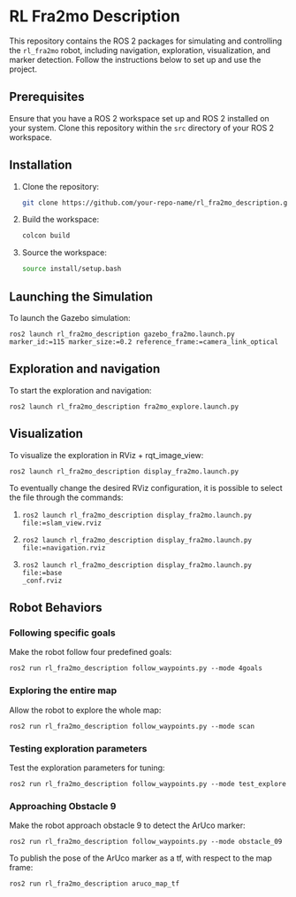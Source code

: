# RL Fra2mo Description

This repository contains the ROS 2 packages for simulating and controlling the `rl_fra2mo` robot, including navigation, exploration, visualization, and marker detection. Follow the instructions below to set up and use the project.

## Prerequisites
Ensure that you have a ROS 2 workspace set up and ROS 2 installed on your system. Clone this repository within the `src` directory of your ROS 2 workspace.

## Installation

1. Clone the repository:
   ```bash
   git clone https://github.com/your-repo-name/rl_fra2mo_description.git

2. Build the workspace:
    ``` bash
    colcon build 

3. Source the workspace:
    ```bash
    source install/setup.bash

## Launching the Simulation

To launch the Gazebo simulation:

```
ros2 launch rl_fra2mo_description gazebo_fra2mo.launch.py marker_id:=115 marker_size:=0.2 reference_frame:=camera_link_optical
```

## Exploration and navigation

To start the exploration and navigation:

```
ros2 launch rl_fra2mo_description fra2mo_explore.launch.py
```

## Visualization 

To visualize the exploration in RViz + rqt_image_view:

```
ros2 launch rl_fra2mo_description display_fra2mo.launch.py 
```

To eventually change the desired RViz configuration, it is possible to select the file through the commands:

1. 
    ```
    ros2 launch rl_fra2mo_description display_fra2mo.launch.py file:=slam_view.rviz
    ```
2.  
    ```
    ros2 launch rl_fra2mo_description display_fra2mo.launch.py file:=navigation.rviz
    ```
3. 
    ```
    ros2 launch rl_fra2mo_description display_fra2mo.launch.py file:=base
    _conf.rviz
    ```

## Robot Behaviors

### Following specific goals

Make the robot follow four predefined goals:
```
ros2 run rl_fra2mo_description follow_waypoints.py --mode 4goals
```

### Exploring the entire map

Allow the robot to explore the whole map:

```
ros2 run rl_fra2mo_description follow_waypoints.py --mode scan
```

### Testing exploration parameters

Test the exploration parameters for tuning:
```
ros2 run rl_fra2mo_description follow_waypoints.py --mode test_explore
```

### Approaching Obstacle 9

Make the robot approach obstacle 9 to detect the ArUco marker:

```
ros2 run rl_fra2mo_description follow_waypoints.py --mode obstacle_09
```

To publish the pose of the ArUco marker as a tf, with respect to the map frame:
```
ros2 run rl_fra2mo_description aruco_map_tf
```
